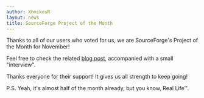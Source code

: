```yaml
---
author: XhmikosR
layout: news
title: SourceForge Project of the Month
---
```


Thanks to all of our users who voted for us, we are SourceForge's Project of the Month for November!

Feel free to check the related [blog post](http://sourceforge.net/blog/november-2014-community-choice-project-of-the-month-mpc-hc/),
accompanied with a small "interview".

Thanks everyone for their support! It gives us all strength to keep going!

P.S. Yeah, it's almost half of the month already, but you know, Real Life&trade;.
